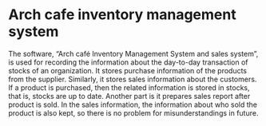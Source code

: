 # Arch cafe inventory management system
The software, “Arch café Inventory Management System and sales system”, is used for recording the information about the day-to-day transaction of stocks of an organization. It stores purchase information of the products from the supplier. Similarly, it stores sales information about the customers. If a product is purchased, then the related information is stored in stocks, that is, stocks are up to date. Another part is it prepares sales report after product is sold. In the sales information, the information about who sold the product is also kept, so there is no problem for misunderstandings in future.
